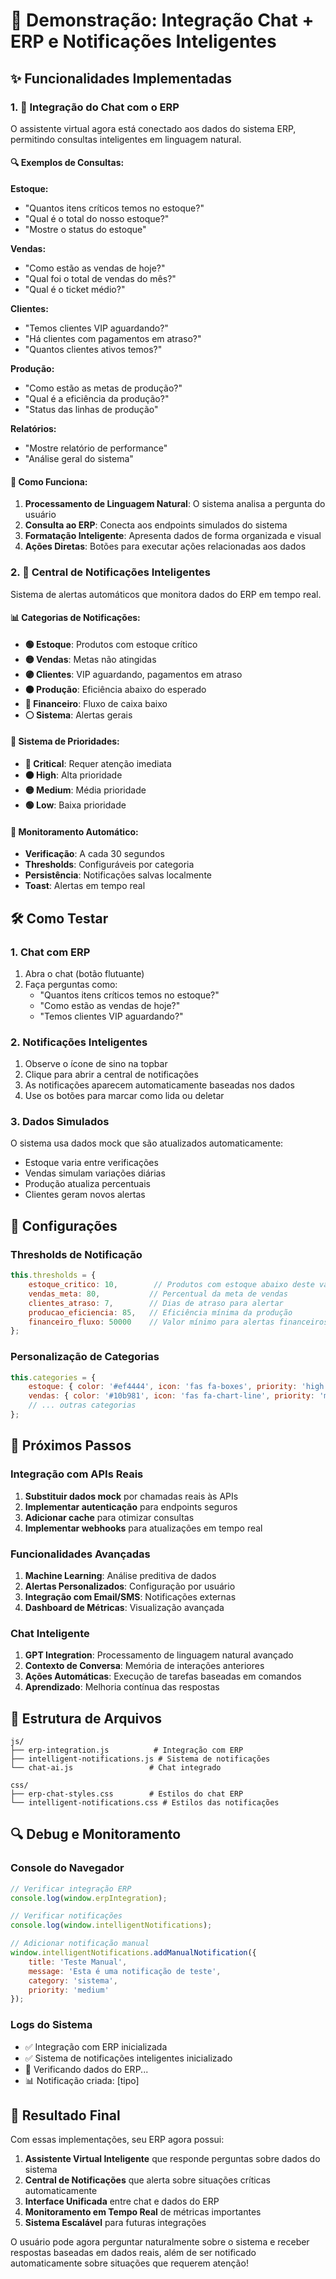 # 🚀 Demonstração: Integração Chat + ERP e Notificações Inteligentes

## ✨ Funcionalidades Implementadas

### 1. 🤖 Integração do Chat com o ERP

O assistente virtual agora está conectado aos dados do sistema ERP, permitindo consultas inteligentes em linguagem natural.

#### 🔍 Exemplos de Consultas:

**Estoque:**
- "Quantos itens críticos temos no estoque?"
- "Qual é o total do nosso estoque?"
- "Mostre o status do estoque"

**Vendas:**
- "Como estão as vendas de hoje?"
- "Qual foi o total de vendas do mês?"
- "Qual é o ticket médio?"

**Clientes:**
- "Temos clientes VIP aguardando?"
- "Há clientes com pagamentos em atraso?"
- "Quantos clientes ativos temos?"

**Produção:**
- "Como estão as metas de produção?"
- "Qual é a eficiência da produção?"
- "Status das linhas de produção"

**Relatórios:**
- "Mostre relatório de performance"
- "Análise geral do sistema"

#### 🎯 Como Funciona:

1. **Processamento de Linguagem Natural**: O sistema analisa a pergunta do usuário
2. **Consulta ao ERP**: Conecta aos endpoints simulados do sistema
3. **Formatação Inteligente**: Apresenta dados de forma organizada e visual
4. **Ações Diretas**: Botões para executar ações relacionadas aos dados

### 2. 🔔 Central de Notificações Inteligentes

Sistema de alertas automáticos que monitora dados do ERP em tempo real.

#### 📊 Categorias de Notificações:

- **🟢 Estoque**: Produtos com estoque crítico
- **🟡 Vendas**: Metas não atingidas
- **🟣 Clientes**: VIP aguardando, pagamentos em atraso
- **🟠 Produção**: Eficiência abaixo do esperado
- **🔴 Financeiro**: Fluxo de caixa baixo
- **⚪ Sistema**: Alertas gerais

#### 🎨 Sistema de Prioridades:

- **🔴 Critical**: Requer atenção imediata
- **🟠 High**: Alta prioridade
- **🟡 Medium**: Média prioridade
- **🟢 Low**: Baixa prioridade

#### 🔄 Monitoramento Automático:

- **Verificação**: A cada 30 segundos
- **Thresholds**: Configuráveis por categoria
- **Persistência**: Notificações salvas localmente
- **Toast**: Alertas em tempo real

## 🛠️ Como Testar

### 1. Chat com ERP

1. Abra o chat (botão flutuante)
2. Faça perguntas como:
   - "Quantos itens críticos temos no estoque?"
   - "Como estão as vendas de hoje?"
   - "Temos clientes VIP aguardando?"

### 2. Notificações Inteligentes

1. Observe o ícone de sino na topbar
2. Clique para abrir a central de notificações
3. As notificações aparecem automaticamente baseadas nos dados
4. Use os botões para marcar como lida ou deletar

### 3. Dados Simulados

O sistema usa dados mock que são atualizados automaticamente:
- Estoque varia entre verificações
- Vendas simulam variações diárias
- Produção atualiza percentuais
- Clientes geram novos alertas

## 🔧 Configurações

### Thresholds de Notificação

```javascript
this.thresholds = {
    estoque_critico: 10,        // Produtos com estoque abaixo deste valor
    vendas_meta: 80,           // Percentual da meta de vendas
    clientes_atraso: 7,        // Dias de atraso para alertar
    producao_eficiencia: 85,   // Eficiência mínima da produção
    financeiro_fluxo: 50000    // Valor mínimo para alertas financeiros
};
```

### Personalização de Categorias

```javascript
this.categories = {
    estoque: { color: '#ef4444', icon: 'fas fa-boxes', priority: 'high' },
    vendas: { color: '#10b981', icon: 'fas fa-chart-line', priority: 'medium' },
    // ... outras categorias
};
```

## 🚀 Próximos Passos

### Integração com APIs Reais

1. **Substituir dados mock** por chamadas reais às APIs
2. **Implementar autenticação** para endpoints seguros
3. **Adicionar cache** para otimizar consultas
4. **Implementar webhooks** para atualizações em tempo real

### Funcionalidades Avançadas

1. **Machine Learning**: Análise preditiva de dados
2. **Alertas Personalizados**: Configuração por usuário
3. **Integração com Email/SMS**: Notificações externas
4. **Dashboard de Métricas**: Visualização avançada

### Chat Inteligente

1. **GPT Integration**: Processamento de linguagem natural avançado
2. **Contexto de Conversa**: Memória de interações anteriores
3. **Ações Automáticas**: Execução de tarefas baseadas em comandos
4. **Aprendizado**: Melhoria contínua das respostas

## 📁 Estrutura de Arquivos

```
js/
├── erp-integration.js          # Integração com ERP
├── intelligent-notifications.js # Sistema de notificações
└── chat-ai.js                 # Chat integrado

css/
├── erp-chat-styles.css        # Estilos do chat ERP
└── intelligent-notifications.css # Estilos das notificações
```

## 🔍 Debug e Monitoramento

### Console do Navegador

```javascript
// Verificar integração ERP
console.log(window.erpIntegration);

// Verificar notificações
console.log(window.intelligentNotifications);

// Adicionar notificação manual
window.intelligentNotifications.addManualNotification({
    title: 'Teste Manual',
    message: 'Esta é uma notificação de teste',
    category: 'sistema',
    priority: 'medium'
});
```

### Logs do Sistema

- ✅ Integração com ERP inicializada
- ✅ Sistema de notificações inteligentes inicializado
- 🔄 Verificando dados do ERP...
- 📊 Notificação criada: [tipo]

## 🎉 Resultado Final

Com essas implementações, seu ERP agora possui:

1. **Assistente Virtual Inteligente** que responde perguntas sobre dados do sistema
2. **Central de Notificações** que alerta sobre situações críticas automaticamente
3. **Interface Unificada** entre chat e dados do ERP
4. **Monitoramento em Tempo Real** de métricas importantes
5. **Sistema Escalável** para futuras integrações

O usuário pode agora perguntar naturalmente sobre o sistema e receber respostas baseadas em dados reais, além de ser notificado automaticamente sobre situações que requerem atenção!
